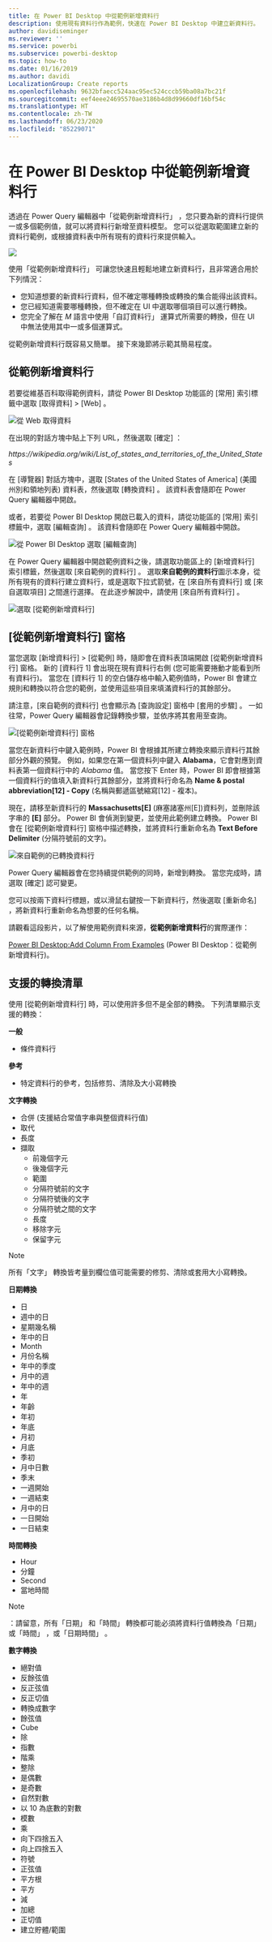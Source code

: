 ```yaml
---
title: 在 Power BI Desktop 中從範例新增資料行
description: 使用現有資料行作為範例，快速在 Power BI Desktop 中建立新資料行。
author: davidiseminger
ms.reviewer: ''
ms.service: powerbi
ms.subservice: powerbi-desktop
ms.topic: how-to
ms.date: 01/16/2019
ms.author: davidi
LocalizationGroup: Create reports
ms.openlocfilehash: 9632bfaecc524aac95ec524cccb59ba08a7bc21f
ms.sourcegitcommit: eef4eee24695570ae3186b4d8d99660df16bf54c
ms.translationtype: HT
ms.contentlocale: zh-TW
ms.lasthandoff: 06/23/2020
ms.locfileid: "85229071"
---
```

# <a name="add-a-column-from-examples-in-power-bi-desktop"></a>在 Power BI Desktop 中從範例新增資料行
透過在 Power Query 編輯器中「從範例新增資料行」  ，您只要為新的資料行提供一或多個範例值，就可以將資料行新增至資料模型。 您可以從選取範圍建立新的資料行範例，或根據資料表中所有現有的資料行來提供輸入。

![](media/desktop-add-column-from-example/add-column-from-example_01.png)

使用「從範例新增資料行」  可讓您快速且輕鬆地建立新資料行，且非常適合用於下列情況：

- 您知道想要的新資料行資料，但不確定哪種轉換或轉換的集合能得出該資料。
- 您已經知道需要哪種轉換，但不確定在 UI 中選取哪個項目可以進行轉換。
- 您完全了解在 *M* 語言中使用「自訂資料行」  運算式所需要的轉換，但在 UI 中無法使用其中一或多個運算式。

從範例新增資料行既容易又簡單。 接下來幾節將示範其簡易程度。

## <a name="add-a-new-column-from-examples"></a>從範例新增資料行

若要從維基百科取得範例資料，請從 Power BI Desktop 功能區的 [常用]  索引標籤中選取 [取得資料]   > [Web]  。 

![從 Web 取得資料](media/desktop-add-column-from-example/add-column-from-example_02.png)

在出現的對話方塊中貼上下列 URL，然後選取 [確定]  ： 

*https:\//wikipedia.org/wiki/List_of_states_and_territories_of_the_United_States*

在 [導覽器]  對話方塊中，選取 [States of the United States of America] \(美國州別和領地列表\)  資料表，然後選取 [轉換資料]  。 該資料表會隨即在 Power Query 編輯器中開啟。

或者，若要從 Power BI Desktop 開啟已載入的資料，請從功能區的 [常用]  索引標籤中，選取 [編輯查詢]  。 該資料會隨即在 Power Query 編輯器中開啟。 

![從 Power BI Desktop 選取 [編輯查詢]](media/desktop-add-column-from-example/add-column-from-example_05.png)

在 Power Query 編輯器中開啟範例資料之後，請選取功能區上的 [新增資料行]  索引標籤，然後選取 [來自範例的資料行]  。 選取**來自範例的資料行**圖示本身，從所有現有的資料行建立資料行，或是選取下拉式箭號，在 [來自所有資料行]  或 [來自選取項目]  之間進行選擇。 在此逐步解說中，請使用 [來自所有資料行]  。

![選取 [從範例新增資料行]](media/desktop-add-column-from-example/add-column-from-example_03.png)

## <a name="add-column-from-examples-pane"></a>[從範例新增資料行] 窗格
當您選取 [新增資料行]   > [從範例]  時，隨即會在資料表頂端開啟 [從範例新增資料行]  窗格。 新的 [資料行 1]  會出現在現有資料行右側 (您可能需要捲動才能看到所有資料行)。 當您在 [資料行 1]  的空白儲存格中輸入範例值時，Power BI 會建立規則和轉換以符合您的範例，並使用這些項目來填滿資料行的其餘部分。

請注意，[來自範例的資料行]  也會顯示為 [查詢設定]  窗格中 [套用的步驟]  。 一如往常，Power Query 編輯器會記錄轉換步驟，並依序將其套用至查詢。

![[從範例新增資料行] 窗格](media/desktop-add-column-from-example/add-column-from-example_04.png)

當您在新資料行中鍵入範例時，Power BI 會根據其所建立轉換來顯示資料行其餘部分外觀的預覽。 例如，如果您在第一個資料列中鍵入 **Alabama**，它會對應到資料表第一個資料行中的 *Alabama* 值。 當您按下 Enter 時，Power BI 即會根據第一個資料行的值填入新資料行其餘部分，並將資料行命名為 **Name & postal abbreviation[12] - Copy** (名稱與郵遞區號縮寫[12] - 複本)。

現在，請移至新資料行的 **Massachusetts[E]** (麻塞諸塞州[E])資料列，並刪除該字串的 **[E]** 部分。 Power BI 會偵測到變更，並使用此範例建立轉換。 Power BI 會在 [從範例新增資料行]  窗格中描述轉換，並將資料行重新命名為 **Text Before Delimiter** (分隔符號前的文字)。 

![來自範例的已轉換資料行](media/desktop-add-column-from-example/add-column-from-example_06.png)

Power Query 編輯器會在您持續提供範例的同時，新增到轉換。 當您完成時，請選取 [確定]  認可變更。 

您可以按兩下資料行標題，或以滑鼠右鍵按一下新資料行，然後選取 [重新命名]  ，將新資料行重新命名為想要的任何名稱。 

請觀看這段影片，以了解使用範例資料來源，**從範例新增資料行**的實際運作： 

[Power BI Desktop:Add Column From Examples](https://www.youtube.com/watch?v=-ykbVW9wQfw) (Power BI Desktop：從範例新增資料行)。 

## <a name="list-of-supported-transformations"></a>支援的轉換清單
使用 [從範例新增資料行]  時，可以使用許多但不是全部的轉換。 下列清單顯示支援的轉換：

**一般**

- 條件資料行

**參考**
  
- 特定資料行的參考，包括修剪、清除及大小寫轉換

**文字轉換**

- 合併 (支援結合常值字串與整個資料行值)
- 取代
- 長度
- 擷取   
  - 前幾個字元
  - 後幾個字元
  - 範圍
  - 分隔符號前的文字
  - 分隔符號後的文字
  - 分隔符號之間的文字
  - 長度
  - 移除字元
  - 保留字元

> [!NOTE]
> 所有「文字」  轉換皆考量到欄位值可能需要的修剪、清除或套用大小寫轉換。

**日期轉換**

- 日
- 週中的日
- 星期幾名稱
- 年中的日
- Month
- 月份名稱
- 年中的季度
- 月中的週
- 年中的週
- 年
- 年齡
- 年初
- 年底
- 月初
- 月底
- 季初
- 月中日數
- 季末
- 一週開始
- 一週結束
- 月中的日
- 一日開始
- 一日結束

**時間轉換**

- Hour
- 分鐘
- Second  
- 當地時間

> [!NOTE]
> ：請留意，所有「日期」  和「時間」  轉換都可能必須將資料行值轉換為「日期」  或「時間」  ，或「日期時間」  。

**數字轉換** 

- 絕對值
- 反餘弦值
- 反正弦值
- 反正切值
- 轉換成數字
- 餘弦值
- Cube
- 除
- 指數
- 階乘
- 整除
- 是偶數
- 是奇數
- 自然對數
- 以 10 為底數的對數
- 模數
- 乘
- 向下四捨五入
- 向上四捨五入
- 符號
- 正弦值
- 平方根
- 平方
- 減
- 加總
- 正切值
- 建立貯體/範圍

